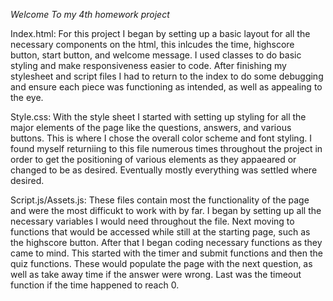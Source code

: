 *Welcome To my 4th homework project*

Index.html:
For this project I began by setting up a basic layout for all the necessary components on the html, this inlcudes the time, highscore button, start button, and welcome message. I used classes to do basic styling and make responsiveness easier to code. After finishing my stylesheet and script files I had to return to the index to do some debugging and ensure each piece was functioning as intended, as well as appealing to the eye.

Style.css:
With the style sheet I started with setting up styling for all the major elements of the page like the questions, answers, and various buttons. This is where I chose the overall color scheme and font styling. I found myself returniing to this file numerous times throughout the project in order to get the positioning of various elements as they appaeared or changed to be as desired. Eventually mostly everything was settled where desired.

Script.js/Assets.js:
These files contain most the functionality of the page and were the most difficukt to work with by far. I began by setting up all the necessary variables I would need throughout the file. Next moving to functions that would be accessed while still at the starting page, such as the highscore button. After that I began coding necessary functions as they came to mind. This started with the timer and submit functions and then the quiz functions. These would populate the page with the next question, as well as take away time if the answer were wrong. Last was the timeout function if the time happened to reach 0.